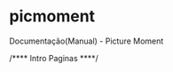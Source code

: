 picmoment
=========
Documentação(Manual) - Picture Moment
<!-- Date create manual - 09/20/2014 12:23:31PM -->


/**** Intro Paginas ****/

<!-- Page(Inicio) - Exibe postagens(Moments) encontrada em toda a rede...
<!-- Page(Sou Fã) - Exibe postagens(Moments) somente dos usuários de qual você é fã...
<!-- Page(Perfil) - Exibe postagens(Moments) do usuário na qual perfil foi acessado junto com suas informações..
<!-- Page(Editar Perfil) - Exibe opções para o usuário logado possa alterar opções do seu perfil...
<!-- Page(Mensagens) - Exibe mensagens enviadas por outro usuário e mensagens que você enviou...
<!-- Page(Admin) - Pagina em desenvolvimento para usuário administrador da rede gerenciar os usuários,postagens(Moments), comentario, acesso da rede e entre outros ...

/**** Funções em geral ****/

<!-- Comentar - Funciona como direito de replica de outros usuários a um determinado post..
<!-- Virar Fã - Opção funciona como assinatura de um 'feed', você vira fã de um usuário e passa a receber seus post's(Moments) separados na pagina (Sou Fã)...
<!-- Aprovar/Reprovar - Opção para o usuário avaliar o post(Moment) em questão, dependendo da quantidade de avaliações determinado post pode para no nosso 'Top 10'...
<!-- Top 10 - Função na qual mostra os post mais bem avaliados (Top 10 Beloved) ou não (Top 10 Hated)..
<!-- Postar - Função na qual você posta uma determinada arte, foto, momento pessoal ou simplesmente uma imagem qualquer junto a uma legenda com limite de caracteres (50) para todos conectado a rede possam ver. Essa opção aceita imagens GIF(Imagens animadas)...
<!-- Chat de discussão - Função que faz com que o dono de determinado post(Moment) crie uma sala de discussão para a arte em questão, quando os outros usuários clicam no post(Moment) que está com sala de discussão aberta, aparece opção para eles entrarem na sala. A sala contem o dono da arte, sua legenda e tempo de duração, cada sala tem 1 hora de duração com conversa em aberto e todos tem acesso ...
<!-- Deixar mensagem - Opção na qual um determinado usuário ao acessar outro perfil é disponibilizada e faz com que você possa deixar uma mensagem para o usuario na qual você acessou o perfil, e essa opção disponibiliza duas funções que deixa quem enviou mensagem anonimo ou não e essa opção permite o direito de resposta estando em anonimo ou não. Função anonima é gerenciada por algum admin de forma exclusiva, em caso de abuso do usuário...
<!-- Editar perfil - Opção com funções para que o usuário edite seus perfil como nome, imagem de perffil, usuário e inclusive seu email...
<!-- Visitas no perfil - Opção na qual o usuário ativa ou desativa visitas feitas em outro perfil. Se esta opção for desativada o usuário para de registrar suas visitas no perfil de terceiros, porém ele deixa de ver quem lhe visitou dentre esse tempo, ao ativado sua funcionalidade mostra os registros com hora e data...
<!-- Background Editor - Opção com 2 funções para gerenciamento de background , primeira função vem com a opção de usuário adicionar capa ao seu perfil, uma imagem que fica no fundo da sua foto de perfil. A outra função vem com uma opção que trabalha com o CSS da pagina, ele faz com o que usuario adicione uma imagem de fundo ao seu perfil que inclusive é visualizada por outros ao acessar seu perfil, esta opção disponibiliza função para gerenciar como ele vai se posicionar em sua janela...
<!-- Background Sound - Opção com uma função que reune sua musica preferida ao seu perfil, esta opção faz com que você selecione uma musica do youtube , pegando um terço da sua url e adicionando a função e logo ao acionar-lá você poe em seu perfil e é tocada automaticamente quando um outro usuário acessa seu perfil. Esta função tem opção de parar caso o outro usuário se incomode com a musica ...
<!-- Alterar senha - Opção na qual usuário atualiza sua senha, como já diz no proprio nome..
<!-- Busca de usuários - Inserindo um terço ou nome de um determinado usuário que você procura o sistema lhe retorna a busca com os resultados...
<!-- Lembrar-me - Salva senha e login do usuário nos cookies do pc local de forma criptografada para que ao acessar novamente aquele site ainda existe sessão..
<!-- Recuperar senha - Opção na qual existe função que envia email pro usuário com um link que possui vinculo com sua conta e da opção de cria nova senha, por segurança o link funciona apenas por 1 hora...

